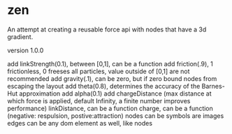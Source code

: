 # zen
An attempt at creating a reusable force api with nodes that have a 3d gradient.

version 1.0.0

add linkStrength(0.1), between [0,1], can be a function
add friction(.9), 1 frictionless, 0 freeses all particles, value outside of [0,1] are not recommended
add gravity(.1), can be zero, but if zero bound nodes from escaping the layout
add theta(0.8), determines the accuracy of the Barnes-Hut approximation
add alpha(0.1)
add chargeDistance (max distance at which force is applied, default Infinity, a finite number improves performance)
linkDistance, can be a function
charge, can be a function (negative: respulsion, postive:attraction)
nodes can be symbols are images
edges can be any dom element as well, like nodes
